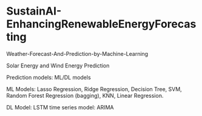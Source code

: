 # SustainAI-EnhancingRenewableEnergyForecasting

Weather-Forecast-And-Prediction-by-Machine-Learning

Solar Energy and Wind Energy Prediction

Prediction models: ML/DL models

ML Models: Lasso Regression, Ridge Regression, Decision Tree, SVM, Random Forest Regression (bagging), KNN, Linear Regression.

DL Model: LSTM
time series model: ARIMA
